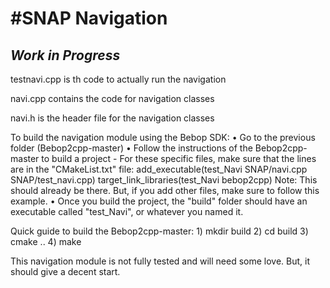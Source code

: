 #SNAP Navigation
=============================================

*Work in Progress*
------------------

testnavi.cpp is th code to actually run the navigation

navi.cpp contains the code for navigation classes

navi.h is the header file for the navigation classes


To build the navigation module using the Bebop SDK:
    • Go to the previous folder (Bebop2cpp-master)
    • Follow the instructions of the Bebop2cpp-master to build a project
        - For these specific files, make sure that the lines are in the "CMakeList.txt" file:
            add_executable(test_Navi SNAP/navi.cpp SNAP/test_navi.cpp)
            target_link_libraries(test_Navi bebop2cpp)
          Note: This should already be there. But, if you add other files, make sure to follow this example.
    • Once you build the project, the "build" folder should have an executable called "test_Navi", or whatever you named it.
    
Quick guide to build the Bebop2cpp-master:
    1) mkdir build
    2) cd build
    3) cmake ..
    4) make
    
This navigation module is not fully tested and will need some love. But, it should give a decent start.   